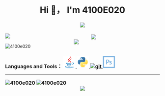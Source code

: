 <h1 align="center">Hi 👋， I'm 4100E020</h1>
<!-- 副標題 -->
<h3 align="center">
    <img src="https://readme-typing-svg.herokuapp.com/?lines=崑山科大_資工一A&center=true&size=27">
</h3>
<!-- repo -->
<a href="https://github.com/4100E020/2021_courses">
  <img  align="left" src="https://github-readme-stats.vercel.app/api/pin/?username=4100E020&repo=2021_courses" width="280" />
</a>
<a href="https://github.com/4100E020/Moodle">
  <img  align="center" src="https://github-readme-stats.vercel.app/api/pin/?username=4100E020&repo=Moodle" width="280" />
</a>
<a href="https://github.com/4100E020/Moodle">
  <img  align="right" src="https://github-readme-stats.vercel.app/api/pin/?username=4100E020&repo=Moodle" width="280" />
</a>

<!-- 被預覽次數 -->
<p align="left"><img src="https://komarev.com/ghpvc/?username=4100e020&label=Profile%20views&color=b9dbb8&style=flat-square" alt="4100e020"/></p>

<h3 align="left">Languages and Tools：
<!-- JAVA icon -->
<a href="https://www.java.com" target="_blank" rel="noreferrer">
<img src="https://raw.githubusercontent.com/devicons/devicon/master/icons/java/java-original.svg" alt="java" width="40" height="40"/>
  </a>
<!-- Python icon -->
<a href="https://www.python.org" target="_blank" rel="noreferrer">
<img src="https://raw.githubusercontent.com/devicons/devicon/master/icons/python/python-original.svg" alt="python" width="40"height="40"/>
  </a>
<!-- Git icon -->
<a href="https://git-scm.com/" target="_blank" rel="noreferrer">
<img src="https://www.vectorlogo.zone/logos/git-scm/git-scm-icon.svg" alt="git" width="40" height="40"/>
  </a>
<!-- PS icon -->
<a href="https://www.photoshop.com/en" target="_blank" rel="noreferrer">
<img src="https://raw.githubusercontent.com/devicons/devicon/master/icons/photoshop/photoshop-line.svg" alt="photoshop" width="40" height="40"/>
  </a>
<hr>
<!-- 最常用語言 -->
<img src="https://github-readme-stats.vercel.app/api/top-langs?username=4100e020&show_icons=true&theme=onedark&locale=cn&layout=compact"
alt="4100e020"  width="320"/>  
<!-- 數據統計 -->
<img src="https://github-readme-stats.vercel.app/api?username=4100e020&show_icons=true&theme=onedark&title_color=000000&locale=cn" alt="4100e020" width="320" />
<div align="center">
    <img src="https://activity-graph.herokuapp.com/graph?username=4100E020&theme=xcode" />
</div>
<!-- 參考資料 
[自訂卡片](https://github.com/anuraghazra/github-readme-stats)
[標籤](https://shields.io/)
[活動紀錄](https://github.com/Ashutosh00710/github-readme-activity-graph/)
[打字特效](https://github.com/DenverCoder1/readme-typing-svg)
-->
  
